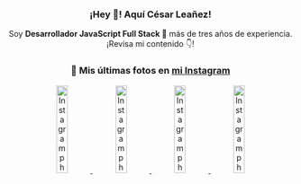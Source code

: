 <div align="center">

<h3>¡Hey 👋! Aquí César Leañez!</h3>

<p>Soy <strong>Desarrollador JavaScript Full Stack 🚀</strong> más de tres años de experiencia.<br />¡Revisa mi contenido 👇!</p>

### 📸 Mis últimas fotos en [mi Instagram](https://instagram.com/cesarsoftware.dev)


<a href='https://instagram.com/p/DKcTQWgxLum' target='_blank'>
  <img width='20%' src='https://instagram.fcmn5-2.fna.fbcdn.net/v/t51.2885-15/503849034_17919602952097059_4092165478866362923_n.jpg?stp=dst-jpg_e35_tt6&efg=eyJ2ZW5jb2RlX3RhZyI6IkZFRUQuaW1hZ2VfdXJsZ2VuLjE0NDB4MTQ0NS5zZHIuZjc1NzYxLmRlZmF1bHRfaW1hZ2UifQ&_nc_ht=instagram.fcmn5-2.fna.fbcdn.net&_nc_cat=103&_nc_oc=Q6cZ2QGwIciBOGIA9WvkEZRnLjAb0sdp3LMzS9_BjY41nKAgxeJP3nLIBYfKXlQwZ1w5FmE&_nc_ohc=bq7Jd8BfVt8Q7kNvwFszT0S&_nc_gid=kuzYWECNQX_BGMFPBMSidg&edm=ACWDqb8BAAAA&ccb=7-5&ig_cache_key=MzY0Njg3NDQ4NDgzMDY4MjAyMg%3D%3D.3-ccb7-5&oh=00_AfOyaLPw3NqJ3-ahmEfv2i2UbHSJlPSTOjABLoNyhCv_kQ&oe=684EA5E5&_nc_sid=ee9879' alt='Instagram photo' />
</a>
<a href='https://instagram.com/p/DKcTCZnuO-S' target='_blank'>
  <img width='20%' src='https://instagram.fcmn5-2.fna.fbcdn.net/v/t51.2885-15/503168549_17919602796097059_3346483577265803486_n.jpg?stp=dst-jpg_e15_tt6&efg=eyJ2ZW5jb2RlX3RhZyI6IkNMSVBTLmltYWdlX3VybGdlbi4xOTE2eDEwNzguc2RyLmY3NTc2MS5kZWZhdWx0X2NvdmVyX2ZyYW1lIn0&_nc_ht=instagram.fcmn5-2.fna.fbcdn.net&_nc_cat=103&_nc_oc=Q6cZ2QGwIciBOGIA9WvkEZRnLjAb0sdp3LMzS9_BjY41nKAgxeJP3nLIBYfKXlQwZ1w5FmE&_nc_ohc=spiDEm2djPcQ7kNvwHi0a_3&_nc_gid=kuzYWECNQX_BGMFPBMSidg&edm=ACWDqb8BAAAA&ccb=7-5&ig_cache_key=MzY0Njg3MzUyNjA5NTkwMDU2Mg%3D%3D.3-ccb7-5&oh=00_AfMcBB_GKfwfHzChgi83sEgNMIz7XK_Opwea57NMa5rOSA&oe=684E935C&_nc_sid=ee9879' alt='Instagram photo' />
</a>
<a href='https://instagram.com/p/DIt9Oknp-PZ' target='_blank'>
  <img width='20%' src='https://instagram.fcmn5-2.fna.fbcdn.net/v/t51.2885-15/491444712_17914409433097059_55076089485466172_n.jpg?stp=dst-jpg_e35_tt6&efg=eyJ2ZW5jb2RlX3RhZyI6IkZFRUQuaW1hZ2VfdXJsZ2VuLjU1MngzNDEuc2RyLmY3NTc2MS5kZWZhdWx0X2ltYWdlIn0&_nc_ht=instagram.fcmn5-2.fna.fbcdn.net&_nc_cat=103&_nc_oc=Q6cZ2QGwIciBOGIA9WvkEZRnLjAb0sdp3LMzS9_BjY41nKAgxeJP3nLIBYfKXlQwZ1w5FmE&_nc_ohc=oK3eiPVy7r0Q7kNvwFmMdcg&_nc_gid=kuzYWECNQX_BGMFPBMSidg&edm=ACWDqb8BAAAA&ccb=7-5&ig_cache_key=MzYxNTgxNTM1ODA3ODI0Nzg5Nw%3D%3D.3-ccb7-5&oh=00_AfMWr_haNwI-bR6_tAG-DKNNIKRouHUlg7vzBct3QxuRAA&oe=684E99EB&_nc_sid=ee9879' alt='Instagram photo' />
</a>
<a href='https://instagram.com/p/DICt8_ruj1K' target='_blank'>
  <img width='20%' src='https://instagram.fcmn5-1.fna.fbcdn.net/v/t51.2885-15/487811720_2261442050918393_7784971145546330846_n.jpg?stp=dst-jpg_e15_tt6&efg=eyJ2ZW5jb2RlX3RhZyI6IkNMSVBTLmltYWdlX3VybGdlbi42NDB4MTE1Ni5zZHIuZjcxODc4LmRlZmF1bHRfY292ZXJfZnJhbWUifQ&_nc_ht=instagram.fcmn5-1.fna.fbcdn.net&_nc_cat=105&_nc_oc=Q6cZ2QGwIciBOGIA9WvkEZRnLjAb0sdp3LMzS9_BjY41nKAgxeJP3nLIBYfKXlQwZ1w5FmE&_nc_ohc=5GToYLDLhhEQ7kNvwHlB1v0&_nc_gid=kuzYWECNQX_BGMFPBMSidg&edm=ACWDqb8BAAAA&ccb=7-5&ig_cache_key=MzYwMzY0NDc1NTQ5MDc4MjUzOA%3D%3D.3-ccb7-5&oh=00_AfPNADRWOXYyLq2rOw1L3K0onNB_ksEzKzXL1fxrx2ZczA&oe=684E8CE1&_nc_sid=ee9879' alt='Instagram photo' />
</a>

</div>
